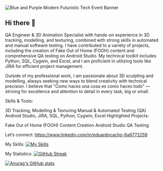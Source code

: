 
![Blue and Purple Modern Futuristic Tech Event Banner](https://github.com/user-attachments/assets/1748e622-12fe-4f94-a157-663e3145c4cb)


## Hi there 👋

QA Engineer & 3D Animation Specialist with hands-on experience in 3D tracking, modelling, and texturing, combined with strong skills in automated and manual software testing. I have contributed to a variety of projects, including the creation of Fake Out of Home (FOOH) content and comprehensive QA testing on Android Studio. My technical toolkit includes Python, SQL, Cygwin, and Excel, and I am proficient in utilizing tools like JIRA for efficient project management.

Outside of my professional work, I am passionate about 3D sculpting and modelling, always seeking new ways to blend creativity with technical precision. I believe that "Como haces una cosa es como haces todo" — striving for excellence and attention to detail in every task, big or small.

Skills & Tools:

3D Tracking, Modelling & Texturing Manual & Automated Testing (QA) Android Studio, JIRA, SQL, Python, Cygwin, Excel Highlighted Projects:

Fake Out of Home (FOOH) Content Creation Android Studio QA Testing

Let’s connect: https://www.linkedin.com/in/eduardocacho-6a6772259


My Skills:
[![My Skills](https://skillicons.dev/icons?i=js,py,androidstudio,postman,blender,ae,unreal)](https://skillicons.dev)



My Statistics:
[![GitHub Streak](https://streak-stats.demolab.com/?user=educacho)](https://git.io/streak-stats)


[![Anurag's GitHub stats](https://github-readme-stats.vercel.app/api?username=educacho)](https://github.com/anuraghazra/github-readme-stats)
